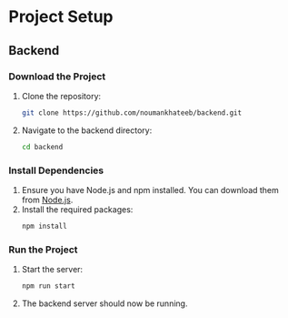 # Project Setup

## Backend

### Download the Project
1. Clone the repository:
   ```bash
   git clone https://github.com/noumankhateeb/backend.git
   ```
2. Navigate to the backend directory:
   ```bash
   cd backend
   ```

### Install Dependencies
1. Ensure you have Node.js and npm installed. You can download them from [Node.js](https://nodejs.org/).
2. Install the required packages:
   ```bash
   npm install
   ```

### Run the Project
1. Start the server:
   ```bash
   npm run start
   ```
2. The backend server should now be running.